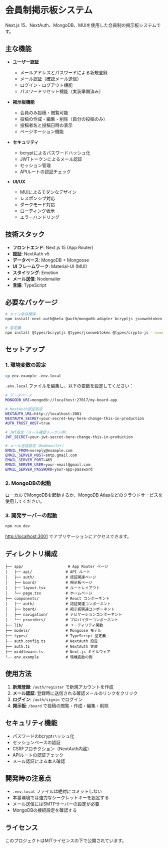 # 会員制掲示板システム

Next.js 15、NextAuth、MongoDB、MUIを使用した会員制の掲示板システムです。

## 主な機能

- **ユーザー認証**
  - メールアドレスとパスワードによる新規登録
  - メール認証（確認メール送信）
  - ログイン・ログアウト機能
  - パスワードリセット機能（実装準備済み）

- **掲示板機能**
  - 会員のみ投稿・閲覧可能
  - 投稿の作成・編集・削除（自分の投稿のみ）
  - 投稿者名と投稿日時の表示
  - ページネーション機能

- **セキュリティ**
  - bcryptによるパスワードハッシュ化
  - JWTトークンによるメール認証
  - セッション管理
  - APIルートの認証チェック

- **UI/UX**
  - MUIによるモダンなデザイン
  - レスポンシブ対応
  - ダークモード対応
  - ローディング表示
  - エラーハンドリング

## 技術スタック

- **フロントエンド**: Next.js 15 (App Router)
- **認証**: NextAuth v5
- **データベース**: MongoDB + Mongoose
- **UI フレームワーク**: Material-UI (MUI)
- **スタイリング**: Emotion
- **メール送信**: Nodemailer
- **言語**: TypeScript

## 必要なパッケージ

```bash
# メイン依存関係
npm install next-auth@beta @auth/mongodb-adapter bcryptjs jsonwebtoken crypto-js date-fns

# 型定義
npm install @types/bcryptjs @types/jsonwebtoken @types/crypto-js --save-dev
```

## セットアップ

### 1. 環境変数の設定

```bash
cp env.example .env.local
```

`.env.local` ファイルを編集し、以下の変数を設定してください：

```bash
# データベース
MONGODB_URI=mongodb://localhost:27017/my-board-app

# NextAuth認証設定
NEXTAUTH_URL=http://localhost:3001
NEXTAUTH_SECRET=your-secret-key-here-change-this-in-production
AUTH_TRUST_HOST=true

# JWT設定（メール確認トークン用）
JWT_SECRET=your-jwt-secret-here-change-this-in-production

# メール送信設定（Nodemailer）
EMAIL_FROM=noreply@example.com
EMAIL_SERVER_HOST=smtp.gmail.com
EMAIL_SERVER_PORT=465
EMAIL_SERVER_USER=your-email@gmail.com
EMAIL_SERVER_PASSWORD=your-app-password
```

### 2. MongoDBの起動

ローカルでMongoDBを起動するか、MongoDB Atlasなどのクラウドサービスを使用してください。

### 3. 開発サーバーの起動

```bash
npm run dev
```

[http://localhost:3001](http://localhost:3001) でアプリケーションにアクセスできます。

## ディレクトリ構成

```
├── app/                    # App Router ページ
│   ├── api/               # API ルート
│   ├── auth/              # 認証関連ページ
│   ├── board/             # 掲示板ページ
│   ├── layout.tsx         # ルートレイアウト
│   └── page.tsx           # ホームページ
├── components/            # React コンポーネント
│   ├── auth/              # 認証関連コンポーネント
│   ├── board/             # 掲示板関連コンポーネント
│   ├── navigation/        # ナビゲーションコンポーネント
│   └── providers/         # プロバイダーコンポーネント
├── lib/                   # ユーティリティ関数
├── models/                # Mongoose モデル
├── types/                 # TypeScript 型定義
├── auth.config.ts         # NextAuth 設定
├── auth.ts                # NextAuth 実装
├── middleware.ts          # Next.js ミドルウェア
└── env.example            # 環境変数の例
```

## 使用方法

1. **新規登録**: `/auth/register` で新規アカウントを作成
2. **メール認証**: 登録時に送信される確認メールのリンクをクリック
3. **ログイン**: `/auth/signin` でログイン
4. **掲示板**: `/board` で投稿の閲覧・作成・編集・削除

## セキュリティ機能

- パスワードのbcryptハッシュ化
- セッションベースの認証
- CSRFプロテクション（NextAuth内蔵）
- APIルートの認証チェック
- メール認証による本人確認

## 開発時の注意点

- `.env.local` ファイルは絶対にコミットしない
- 本番環境では強力なシークレットキーを設定する
- メール送信にはSMTPサーバーの設定が必要
- MongoDBの接続設定を確認する

## ライセンス

このプロジェクトはMITライセンスの下で公開されています。
